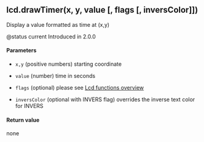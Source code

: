 <!-- This file was generated by the script. Do not edit it, any changes will be lost! -->

## lcd.drawTimer(x, y, value [, flags [, inversColor]])



Display a value formatted as time at (x,y)

@status current Introduced in 2.0.0


#### Parameters

* `x,y` (positive numbers) starting coordinate

* `value` (number) time in seconds

* `flags` (optional) please see [Lcd functions overview](../lcd-functions-less-than-greater-than-luadoc-begin-lcd/lcd_functions-overview.html)

* `inversColor` (optional with INVERS flag) overrides the inverse text color for INVERS



#### Return value

none

